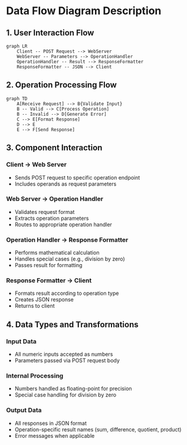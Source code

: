 # Data Flow Diagram Description

## 1. User Interaction Flow

```mermaid
graph LR
    Client -- POST Request --> WebServer
    WebServer -- Parameters --> OperationHandler
    OperationHandler -- Result --> ResponseFormatter
    ResponseFormatter -- JSON --> Client
```

## 2. Operation Processing Flow

```mermaid
graph TD
    A[Receive Request] --> B{Validate Input}
    B -- Valid --> C[Process Operation]
    B -- Invalid --> D[Generate Error]
    C --> E[Format Response]
    D --> E
    E --> F[Send Response]
```

## 3. Component Interaction

### Client → Web Server
- Sends POST request to specific operation endpoint
- Includes operands as request parameters

### Web Server → Operation Handler
- Validates request format
- Extracts operation parameters
- Routes to appropriate operation handler

### Operation Handler → Response Formatter
- Performs mathematical calculation
- Handles special cases (e.g., division by zero)
- Passes result for formatting

### Response Formatter → Client
- Formats result according to operation type
- Creates JSON response
- Returns to client

## 4. Data Types and Transformations

### Input Data
- All numeric inputs accepted as numbers
- Parameters passed via POST request body

### Internal Processing
- Numbers handled as floating-point for precision
- Special case handling for division by zero

### Output Data
- All responses in JSON format
- Operation-specific result names (sum, difference, quotient, product)
- Error messages when applicable
